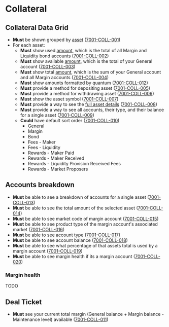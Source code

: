 # Collateral

## Collateral Data Grid

- **Must** be shown grouped by [asset](9001-DATA-data_display.md#asset-balances) (<a name="7001-COLL-001" href="#7001-COLL-001">7001-COLL-001</a>)
- For each asset:
  - **Must** show used [amount](9001-DATA-data_display.md#asset-balances), which is the total of all Margin and Liquidity bond accounts (<a name="7001-COLL-002" href="#7001-COLL-002">7001-COLL-002</a>)
  - **Must** show available [amount](9001-DATA-data_display.md#asset-balances), which is the total of your General account (<a name="7001-COLL-003" href="#7001-COLL-003">7001-COLL-003</a>)
  - **Must** show total [amount](9001-DATA-data_display.md#asset-balances), which is the sum of your General account and all Margin accounts (<a name="7001-COLL-004" href="#7001-COLL-004">7001-COLL-004</a>)
  - **Must** show amounts formatted by quantum (<a name="7001-COLL-012" href="#7001-COLL-012">7001-COLL-012</a>)
  - **Must** provide a method for depositing asset (<a name="7001-COLL-005" href="#7001-COLL-005">7001-COLL-005</a>)
  - **Must** provide a method for withdrawing asset (<a name="7001-COLL-006" href="#7001-COLL-006">7001-COLL-006</a>)
  - **Must** show the asset symbol (<a name="7001-COLL-007" href="#7001-COLL-007">7001-COLL-007</a>)
  - **Must** provide a way to see the [full asset details](6501-ASSE-assets.md) (<a name="7001-COLL-008" href="#7001-COLL-008">7001-COLL-008</a>)
  - **Must** provide a way to see all accounts, their type, and their balance for a single asset (<a name="7001-COLL-009" href="#7001-COLL-009">7001-COLL-009</a>)
  - **Could** have default sort order (<a name="7001-COLL-010" href="#7001-COLL-010">7001-COLL-010</a>)
    - General
    - Margin
    - Bond
    - Fees - Maker
    - Fees - Liquidity
    - Rewards - Maker Paid
    - Rewards - Maker Received
    - Rewards - Liquidity Provision Received Fees
    - Rewards - Market Proposers

## Accounts breakdown

- **Must** be able to see a breakdown of accounts for a single asset (<a name="7001-COLL-013" href="#7001-COLL-013">7001-COLL-013</a>)
- **Must** be able to see the total amount of the selected asset (<a name="7001-COLL-014" href="#7001-COLL-014">7001-COLL-014</a>)
- **Must** be able to see market code of margin account (<a name="7001-COLL-015" href="#7001-COLL-015">7001-COLL-015</a>)
- **Must** be able to see product type of the margin account's associated market (<a name="7001-COLL-016" href="#7001-COLL-016">7001-COLL-016</a>)
- **Must** be able to see account type (<a name="7001-COLL-017" href="#7001-COLL-017">7001-COLL-017</a>)
- **Must** be able to see account balance (<a name="7001-COLL-018" href="#7001-COLL-018">7001-COLL-018</a>)
- **Must** be able to see what percentage of that assets total is used by a margin account (<a name="7001-COLL-019" href="#7001-COLL-019">7001-COLL-019</a>)
- **Must** be able to see margin health if its a margin account (<a name="7001-COLL-020" href="#7001-COLL-020">7001-COLL-020</a>)

### Margin health

TODO

## Deal Ticket

- **Must** see your current total margin (General balance + Margin balance - Maintenance level) available (<a name="7001-COLL-011" href="#7001-COLL-011">7001-COLL-011</a>)
